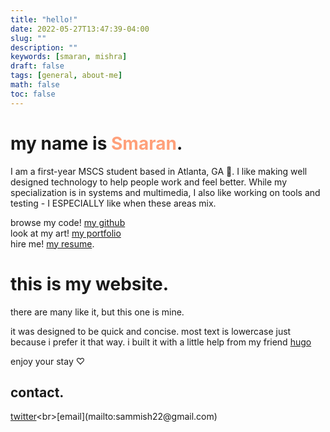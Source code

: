 ```yaml
---
title: "hello!"
date: 2022-05-27T13:47:39-04:00
slug: ""
description: ""
keywords: [smaran, mishra]
draft: false
tags: [general, about-me]
math: false
toc: false
---
```

# my name is <span style="color:#ffa07a">Smaran</span>.
I am a first-year MSCS student based in Atlanta, GA 🐝. I like making well designed technology to help people work and feel better. While my specialization is in systems and multimedia, I also like working on tools and testing - I ESPECIALLY like when these areas mix.

browse my code! [my github](https://github.com/smaran-m)<br>
look at my art! [my portfolio](https://sammi.sh)<br>
hire me! [my resume](/docs/SmaranMishraResume.pdf).

# this is my website.
there are many like it, but this one is mine.

it was designed to be quick and concise. most text is lowercase just because i prefer it that way.
i built it with a little help from my friend [hugo](https://gohugo.io/)

enjoy your stay ♡

## contact.
[twitter](https://www.twitter.com/smaran_)<br>[email](mailto:sammish22@gmail.com)